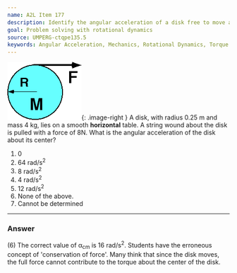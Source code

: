 ```yaml
---
name: A2L Item 177
description: Identify the angular acceleration of a disk free to move and unwind.
goal: Problem solving with rotational dynamics
source: UMPERG-ctqpe135.5
keywords: Angular Acceleration, Mechanics, Rotational Dynamics, Torque
---
```


![Item177_fig1.gif](../images/Item177_fig1.gif){: .image-right } A
disk, with radius 0.25 m and mass 4 kg, lies on a smooth
<b>horizontal</b> table.  A string wound about the disk is pulled with a
force of 8N. What is the angular acceleration of the disk about its
center?

1. 0
2. 64 rad/s<sup>2</sup>
3. 8 rad/s<sup>2</sup>
4. 4 rad/s<sup>2</sup>
5. 12 rad/s<sup>2</sup>
6. None of the above.
7. Cannot be determined




<hr/>

### Answer

(6) The correct value of &alpha;<sub>cm</sub> is 16 rad/s<sup>2</sup>. Students have the erroneous
concept of 'conservation of force'. Many think that since the disk
moves, the full force cannot contribute to the torque about the center
of the disk.


